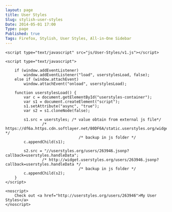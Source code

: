 ```yaml
---
layout: page
title: User Styles
Slug: stylish-user-styles
Date: 2014-05-01 17:00
Type: page
Published: true
Tags: Firefox, Stylish, User Styles, All-in-One Sidebar
---
```



<div id="userstyles-container">

	<script type="text/javascript" src="js/User-Styles/v1.js"></script>
	
	<script type="text/javascript">

		if (window.addEventListener)
			window.addEventListener("load", userstylesLoad, false);
		else if (window.attachEvent)
			window.attachEvent("onload", userstylesLoad);
		
		function userstylesLoad() {
			var c = document.getElementById("userstyles-container");
			var s1 = document.createElement("script");
			s1.setAttribute("async", "true");
			var s2 = s1.cloneNode(false);

			s1.src = userstyles; /* value obtain from external js file*/
					/* https://df6a.https.cdn.softlayer.net/80DF6A/static.userstyles.org/widgets/v1.js */
									/* backup in js folder */
			c.appendChild(s1);

			s2.src = "//userstyles.org/users/263946.jsonp?callback=userstyles.handleData"; 
					/* http://widget.userstyles.org/users/263946.jsonp?callback=userstyles.handleData */ 
									/* backup in js folder */
			c.appendChild(s2); 
		}
	</script>

	<noscript>
		Check out <a href="http://userstyles.org/users/263946">My User Styles</a>
	</noscript>
</div>

<br><br>
